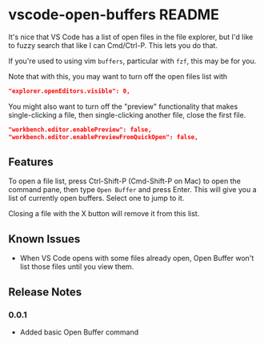 # vscode-open-buffers README

It's nice that VS Code has a list of open files in the file explorer, but I'd like to fuzzy search that like I can Cmd/Ctrl-P. This lets you do that.

If you're used to using vim `buffers`, particular with `fzf`, this may be for you.

Note that with this, you may want to turn off the open files list with

```json
"explorer.openEditors.visible": 0,
```

You might also want to turn off the "preview" functionality that makes single-clicking a file, then single-clicking another file, close the first file.

```json
"workbench.editor.enablePreview": false,
"workbench.editor.enablePreviewFromQuickOpen": false,
```

## Features

To open a file list, press Ctrl-Shift-P (Cmd-Shift-P on Mac) to open the command pane, then type `Open Buffer` and press Enter. This will give you a list of currently open buffers. Select one to jump to it.

Closing a file with the X button will remove it from this list.

## Known Issues

- When VS Code opens with some files already open, Open Buffer won't list those files until you view them.

## Release Notes

### 0.0.1

- Added basic Open Buffer command
